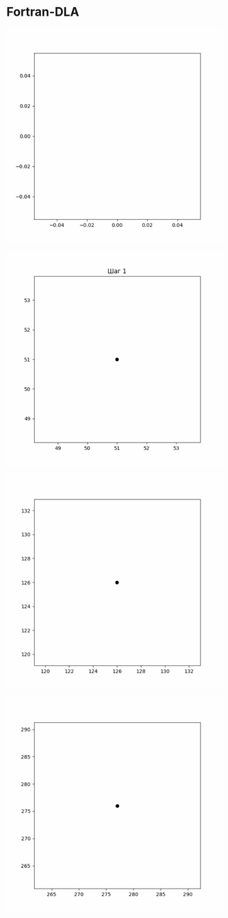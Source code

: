 # Fortran-DLA

![Alt Text](Animace/animace_1.gif)

![Alt Text](Animace/animace_2.gif)

![Alt Text](Animace/animace_3.gif)

![Alt Text](Animace/animace_4.gif)
